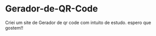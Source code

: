 # Gerador-de-QR-Code
Criei um site de Gerador de qr code com intuito de estudo. espero que gostem!!

